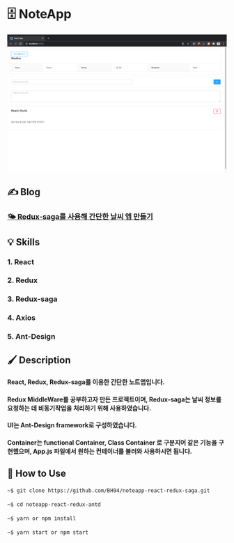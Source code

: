 # 🗄 NoteApp

![Application](https://github.com/BH94/noteapp-react-redux-thunk/blob/master/readme-image/application.png?raw=true)

## ✍ Blog

### [🌤 Redux-saga를 사용해 간단한 날씨 앱 만들기](https://1day1commit.tistory.com/142)

## 💡 Skills

### 1. React

### 2. Redux

### 3. Redux-saga

### 4. Axios

### 5. Ant-Design

## 🖌 Description

#### React, Redux, Redux-saga를 이용한 간단한 노트앱입니다.

#### Redux MiddleWare를 공부하고자 만든 프로젝트이며, Redux-saga는 날씨 정보를 요청하는 데 비동기작업을 처리하기 위해 사용하였습니다.

#### UI는 Ant-Design framework로 구성하였습니다.

#### Container는 functional Container, Class Container 로 구분지어 같은 기능을 구현했으며, App.js 파일에서 원하는 컨테이너를 불러와 사용하시면 됩니다.

## 🔧 How to Use

    ~$ git clone https://github.com/BH94/noteapp-react-redux-saga.git

    ~$ cd noteapp-react-redux-antd

    ~$ yarn or npm install

    ~$ yarn start or npm start
